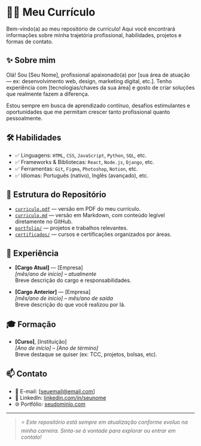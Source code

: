 # 👩‍💼 Meu Currículo

Bem-vindo(a) ao meu repositório de currículo! Aqui você encontrará informações sobre minha trajetória profissional, habilidades, projetos e formas de contato.

## ✨ Sobre mim

Olá! Sou [Seu Nome], profissional apaixonado(a) por [sua área de atuação — ex: desenvolvimento web, design, marketing digital, etc.]. Tenho experiência com [tecnologias/chaves da sua área] e gosto de criar soluções que realmente fazem a diferença.

Estou sempre em busca de aprendizado contínuo, desafios estimulantes e oportunidades que me permitam crescer tanto profissional quanto pessoalmente.

## 🛠 Habilidades

- ✅ Linguagens: `HTML`, `CSS`, `JavaScript`, `Python`, `SQL`, etc.
- ✅ Frameworks & Bibliotecas: `React`, `Node.js`, `Django`, etc.
- ✅ Ferramentas: `Git`, `Figma`, `Photoshop`, `Notion`, etc.
- ✅ Idiomas: Português (nativo), Inglês (avançado), etc.

## 📂 Estrutura do Repositório

- [`curriculo.pdf`](./curriculo.pdf) — versão em PDF do meu currículo.
- [`curriculo.md`](./curriculo.md) — versão em Markdown, com conteúdo legível diretamente no GitHub.
- [`portfolio/`](./portfolio) — projetos e trabalhos relevantes.
- [`certificados/`](./certificados) — cursos e certificações organizados por áreas.

## 💼 Experiência

- **[Cargo Atual]** — [Empresa]  
  *[mês/ano de início] – atualmente*  
  Breve descrição do cargo e responsabilidades.

- **[Cargo Anterior]** — [Empresa]  
  *[mês/ano de início] – mês/ano de saída*  
  Breve descrição do que você realizou por lá.

## 🎓 Formação

- **[Curso]**, [Instituição]  
  *[Ano de início] – [Ano de término]*  
  Breve destaque se quiser (ex: TCC, projetos, bolsas, etc).

## 📫 Contato

- 💌 E-mail: [seuemail@email.com]
- 💼 LinkedIn: [linkedin.com/in/seunome](https://linkedin.com/in/seunome)
- 🌐 Portfólio: [seudominio.com](https://seudominio.com)

---

> ⭐ *Este repositório está sempre em atualização conforme evoluo na minha carreira. Sinta-se à vontade para explorar ou entrar em contato!*

